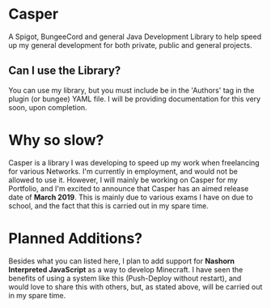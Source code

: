 # Casper
A Spigot, BungeeCord and general Java Development Library to help speed up my general development for both private, public
and general projects. 

## Can I use the Library?

You can use my library, but you must include be in the 'Authors' tag in the plugin (or bungee) YAML file. I will be providing
documentation for this very soon, upon completion. 

# Why so slow?

Casper is a library I was developing to speed up my work when freelancing for various Networks. I'm currently in employment, and would not be allowed to use it. However, I will mainly be working on Casper for my Portfolio, and I'm excited to announce that Casper has an aimed release date of <b>March 2019</b>. This is mainly due to various exams I have on due to school, and the fact that this is carried out in my spare time. 

# Planned Additions?

Besides what you can listed here, I plan to add support for <b>Nashorn Interpreted JavaScript</b> as a way to develop Minecraft. I have seen the benefits of using a system like this (Push-Deploy without restart), and would love to share this with others, but, as stated above, will be carried out in my spare time.

